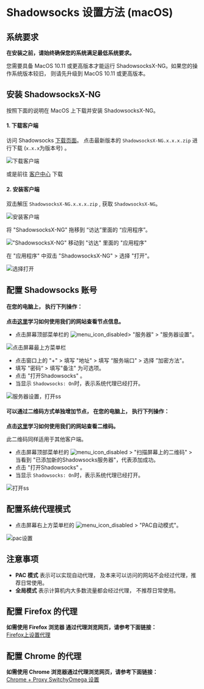 # Shadowsocks 设置方法 (macOS)

## 系统要求
**在安装之前，请始终确保您的系统满足最低系统要求。**

您需要具备 MacOS 10.11 或更高版本才能运行 ShadowsocksX-NG。如果您的操作系统版本较旧， 则请先升级到 MacOS 10.11 或更高版本。

## 安装 ShadowsocksX-NG
按照下面的说明在 MacOS 上下载并安装 ShadowsocksX-NG。

#### 1. 下载客户端

访问 Shadowsocks [下载页面](https://github.com/shadowsocks/ShadowsocksX-NG/releases/)。
点击最新版本的 `ShadowsocksX-NG.x.x.x.zip` 进行下载 (`x.x.x`为版本号) 。

![下载客户端](files/images/mac-shadowsockDownload.png)

或是前往 [客户中心](https://secure.shadowsocks.ch/index.php?rp=/download/category/1/Shadowsocks-.html) 下载

#### 2. 安装客户端

双击解压 `ShadowsocksX-NG.x.x.x.zip` , 获取 `ShadowsocksX-NG`。

![安装客户端](files/images/mac-shadowsocksIcon.png)

将 "ShadowsocksX-NG" 拖移到 “访达”里面的 “应用程序”。

!["ShadowsocksX-NG" 移动到 "访达" 里面的 "应用程序"](files/images/mac-shadowsocksDrag.gif)

在 "应用程序" 中双击 "ShadowsocksX-NG" > 选择 "打开"。

![选择打开](files/images/mac-NGprompt.png)

## 配置 Shadowsocks 账号

#### 在您的电脑上， 执行下列操作：

**点击[这里](1-introduction-of-client-portal.md)学习如何使用我们的网站查看节点信息。**

* 点击屏幕顶部菜单栏的 ![menu_icon_disabled](files/images/mac-menu_icon_disabled.png)> "服务器" > "服务器设置"。

![点击屏幕最上方菜单栏](files/images/mac-menubar.png)

* 点击窗口上的 "+" > 填写 "地址" > 填写 “服务端口" > 选择 ”加密方法"。
* 填写 "密码“ > 填写"备注" 为可选项。
* 点击 "打开Shadowsocks" 。
* 当显示 `Shadowsocks: On`时，表示系统代理已经打开。

![服务器设置，打开ss](files/images/mac-shadowsocksSetting.png)

#### 可以通过二维码方式单独增加节点， 在您的电脑上， 执行下列操作：

**点击[这里](1-introduction-of-client-portal.md)学习如何使用我们的网站查看二维码。**

此二维码同样适用于其他客户端。

* 点击屏幕顶部菜单栏的 ![menu_icon_disabled](files/images/mac-menu_icon_disabled.png) > "扫描屏幕上的二维码" > 当看到 "已添加新的Shadowsocks服务器"，代表添加成功。
* 点击 "打开Shadowsocks" 。
* 当显示 `Shadowsocks: On`时，表示系统代理已经打开。

![打开ss](files/images/mac-QR.png)

## 配置系统代理模式
*  点击屏幕右上方菜单栏的 ![menu_icon_disabled](files/images/mac-menu_icon_disabled.png)  > "PAC自动模式"。

![pac设置](files/images/mac-pac.png)

## 注意事项
* **PAC 模式** 表示可以实现自动代理， 及本来可以访问的网站不会经过代理，推荐日常使用。
* **全局模式** 表示计算机内大多数流量都会经过代理， 不推荐日常使用。

## 	配置 Firefox 的代理

**如需使用 Firefox 浏览器	通过代理浏览网页，请参考下面链接：**  
[Firefox上设置代理](7-1-firefox-setup-guide-cn.md)


## 配置 Chrome 的代理

**如需使用 Chrome 浏览器通过代理浏览网页，请参考下面链接：**  
[Chrome + Proxy SwitchyOmega 设置](7-2-chrome-setup-guide-cn.md)

